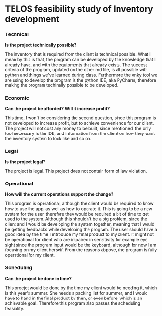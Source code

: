 # TELOS feasibility study of Inventory development

### Technical 
**Is the project technically possible?**

The inventory that is required from the client is technical possible. What I mean by this is that, the program can be developed by the knowledge that I already have, and with the equipments that already exists. The success criteria of the program, updated on the other md file, is all possible with python and things we've learned during class. Furthermore the onky tool we are using to develop the program is the python IDE, aka PyCharm, therefore making the program techinally possible to be developed.

### Economic
**Can the project be afforded? Will it increase profit?**

This time, I won't be considering the second question, since this program is not developed to increase profit, but to achieve convenience for our client. The project will not cost any money to be built, since mentioned, the only tool necessary is the IDE, and information from the client on how they want the inventory system to look like and so on. 

### Legal
**Is the project legal?**

The project is legal. This project does not contain form of law violation. 

### Operational 
**How will the current operations support the change?**

This program is operational, although the client would be required to know how to use the app, as well as how to operate it. This is going to be a new system for the user, therefore they would be required a bit of time to get used to the system. Although this shouldn't be a big problem, since the client and I would be developing the system together, meaning that I would be getting feedbacks while developing the program. The user should have a good idea by the time I introduce my final product to my client. It might not be operational for client who are impaired in sensitivity for example eye sight since the program input would be the keyboard, although for now I am focusing on my client herself. From the reasons abpove, the program is fully operational for my client.

### Scheduling
**Can the project be done in time?**

This proejct would be done by the time my client would be needing it, which is this year's summer. She needs a packing list for summer, and I would have to hand in the final product by then, or even before, which is an achievable goal. Therefore this program also passes the scheduling feasiblity.



